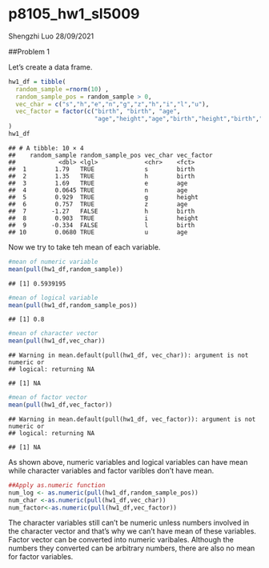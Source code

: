 p8105\_hw1\_sl5009
================
Shengzhi Luo
28/09/2021

\#\#Problem 1

Let’s create a data frame.

``` r
hw1_df = tibble(
  random_sample =rnorm(10) ,
  random_sample_pos = random_sample > 0,
  vec_char = c("s","h","e","n","g","z","h","i","l","u"),
  vec_factor = factor(c("birth", "birth", "age",
                        "age","height","age","birth","height","birth","age"))
)
hw1_df
```

    ## # A tibble: 10 × 4
    ##    random_sample random_sample_pos vec_char vec_factor
    ##            <dbl> <lgl>             <chr>    <fct>     
    ##  1        1.79   TRUE              s        birth     
    ##  2        1.35   TRUE              h        birth     
    ##  3        1.69   TRUE              e        age       
    ##  4        0.0645 TRUE              n        age       
    ##  5        0.929  TRUE              g        height    
    ##  6        0.757  TRUE              z        age       
    ##  7       -1.27   FALSE             h        birth     
    ##  8        0.903  TRUE              i        height    
    ##  9       -0.334  FALSE             l        birth     
    ## 10        0.0680 TRUE              u        age

Now we try to take teh mean of each variable.

``` r
#mean of numeric variable
mean(pull(hw1_df,random_sample))
```

    ## [1] 0.5939195

``` r
#mean of logical variable
mean(pull(hw1_df,random_sample_pos))
```

    ## [1] 0.8

``` r
#mean of character vector
mean(pull(hw1_df,vec_char))
```

    ## Warning in mean.default(pull(hw1_df, vec_char)): argument is not numeric or
    ## logical: returning NA

    ## [1] NA

``` r
#mean of factor vector
mean(pull(hw1_df,vec_factor))
```

    ## Warning in mean.default(pull(hw1_df, vec_factor)): argument is not numeric or
    ## logical: returning NA

    ## [1] NA

As shown above, numeric variables and logical variables can have mean
while character variables and factor varibles don’t have mean.

``` r
##Apply as.numeric function
num_log <- as.numeric(pull(hw1_df,random_sample_pos))
num_char <-as.numeric(pull(hw1_df,vec_char))
num_factor<-as.numeric(pull(hw1_df,vec_factor))
```

The character variables still can’t be numeric unless numbers involved
in the character vector and that’s why we can’t have mean of these
variables. Factor vector can be converted into numeric varibales.
Although the numbers they converted can be arbitrary numbers, there are
also no mean for factor variables.
